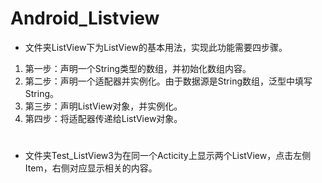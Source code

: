 # Android_Listview
* 文件夹ListView下为ListView的基本用法，实现此功能需要四步骤。
1. 第一步：声明一个String类型的数组，并初始化数组内容。
2. 第二步：声明一个适配器并实例化。由于数据源是String数组，泛型中填写String。
3. 第三步：声明ListView对象，并实例化。
4. 第四步：将适配器传递给ListView对象。
# 
# 
* 文件夹Test_ListView3为在同一个Acticity上显示两个ListView，点击左侧Item，右侧对应显示相关的内容。